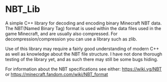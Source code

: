# NBT_Lib
A simple C++ library for decoding and encoding binary Minecraft NBT data. 
The NBT(Named Binary Tag) format is used within the data files used in the game Minecraft, and are usually also compressed. 
For decompression/compression you can use a library such as zlib.

Use of this library may require a fairly good understanding of modern C++ as well as knowledge about the NBT file structure.
I have not done thorough testing of the library yet, and as such there may still be some bugs hiding.

For information about the NBT specifications see either: https://wiki.vg/NBT or https://minecraft.fandom.com/wiki/NBT_format

